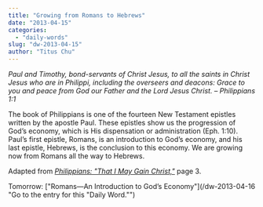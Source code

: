 ```yaml
---
title: "Growing from Romans to Hebrews"
date: "2013-04-15"
categories: 
  - "daily-words"
slug: "dw-2013-04-15"
author: "Titus Chu"
---
```


_Paul and Timothy, bond-servants of Christ Jesus, to all the saints in Christ Jesus who are in Philippi, including the overseers and deacons: Grace to you and peace from God our Father and the Lord Jesus Christ._ _– Philippians 1:1_

The book of Philippians is one of the fourteen New Testament epistles written by the apostle Paul. These epistles show us the progression of God’s economy, which is His dispensation or administration (Eph. 1:10). Paul’s first epistle, Romans, is an introduction to God’s economy, and his last epistle, Hebrews, is the conclusion to this economy. We are growing now from Romans all the way to Hebrews.

Adapted from _[Philippians: "That I May Gain Christ,"](/book-philippians "Go to the listing for this book.")_ page 3.

Tomorrow: ["Romans—An Introduction to God’s Economy"](/dw-2013-04-16 "Go to the entry for this "Daily Word."")
